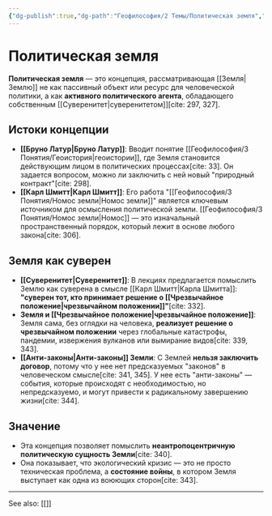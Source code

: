 ```yaml
---
{"dg-publish":true,"dg-path":"Геофилософия/2 Темы/Политическая земля","permalink":"/geofilosofiya/2-temy/politicheskaya-zemlya/"}
---
```


# Политическая земля

**Политическая земля** — это концепция, рассматривающая [[Земля\|Землю]] не как пассивный объект или ресурс для человеческой политики, а как **активного политического агента**, обладающего собственным [[Суверенитет\|суверенитетом]][cite: 297, 327].

## Истоки концепции
- **[[Бруно Латур\|Бруно Латур]]**: Вводит понятие [[Геофилософия/3 Понятия/Геоистория\|геоистории]], где Земля становится действующим лицом в политических процессах[cite: 33]. Он задается вопросом, можно ли заключить с ней новый "природный контракт"[cite: 298].
- **[[Карл Шмитт\|Карл Шмитт]]**: Его работа "[[Геофилософия/3 Понятия/Номос земли\|Номос земли]]" является ключевым источником для осмысления политической земли. [[Геофилософия/3 Понятия/Номос земли\|Номос]] — это изначальный пространственный порядок, который лежит в основе любого закона[cite: 306].

## Земля как суверен
- **[[Суверенитет\|Суверенитет]]**: В лекциях предлагается помыслить Землю как суверена в смысле [[Карл Шмитт\|Карла Шмитта]]: **"суверен тот, кто принимает решение о [[Чрезвычайное положение\|чрезвычайном положении]]"**[cite: 332].
- **Земля и [[Чрезвычайное положение\|чрезвычайное положение]]**: Земля сама, без оглядки на человека, **реализует решение о чрезвычайном положении** через глобальные катастрофы, пандемии, извержения вулканов или вымирание видов[cite: 339, 343].
- **[[Анти-законы\|Анти-законы]] Земли**: С Землей **нельзя заключить договор**, потому что у нее нет предсказуемых "законов" в человеческом смысле[cite: 341, 345]. У нее есть "анти-законы" — события, которые происходят с необходимостью, но непредсказуемо, и могут привести к радикальному завершению жизни[cite: 344].

## Значение
- Эта концепция позволяет помыслить **неантропоцентричную политическую сущность Земли**[cite: 340].
- Она показывает, что экологический кризис — это не просто техническая проблема, а **состояние войны**, в котором Земля выступает как одна из воюющих сторон[cite: 343].






---
See also:
[[]]
